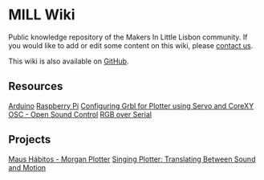 # MILL Wiki

Public knowledge repository of the Makers In Little Lisbon community.  If you would like to add or edit some content on this wiki, please [contact us](https://mill.pt/contact-us).  

This wiki is also available on [GitHub](https://github.com/lx-mill/mill-wiki).  

## Resources

[Arduino](arduino.md)
[Raspberry Pi](raspberry.md)
[Configuring Grbl for Plotter using Servo and CoreXY](grbl_for_plotter.md)
[OSC - Open Sound Control](osc.md)
[RGB over Serial](rgb-over-serial.md)
## Projects

[Maus Hábitos - Morgan Plotter](morgan.md)
[Singing Plotter: Translating Between Sound and Motion](singing-plotter.md)
